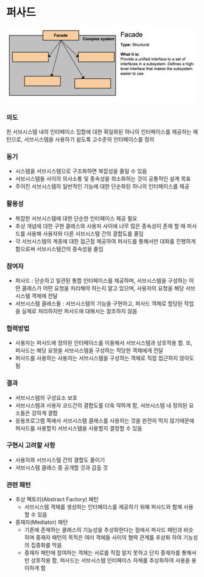 # 퍼사드

![facade](../images/facade.png)

### 의도
한 서브시스템 내의 인터페이스 집합에 대한 획일화된 하나의 인터페이스를 제공하는 패턴으로, 서브시스템을 사용하기 쉽도록 고수준의 인터페이스를 정의

### 동기
- 시스템을 서브시스템으로 구조화하면 복잡성을 줄일 수 있음
- 서브시스템들 사이의 의사소통 및 종속성을 최소화하는 것이 공통적인 설계 목표
- 주어진 서브시스템의 일반적인 기능에 대한 단순화된 하나의 인터페이스를 제공

### 활용성
- 복잡한 서브시스템에 대한 단순한 인터페이스 제공 필요
- 추상 개념에 대한 구현 클래스와 사용자 사이에 너무 많은 종속성이 존재 할 때 퍼사드를 사용해 사용자와 다른 서브시스템 간의 결합도를 줄임
- 각 서브시스템의 계층에 대한 접근점 제공하여 퍼사드를 통해서만 대화를 진행하게 함으로써 서브시스템간의 종속성을 줄임

### 참여자
- 퍼사드 : 단순하고 일관된 통합 인터페이스를 제공하며, 서브시스템을 구성하는 어떤 클래스가 어떤 요청을 처리해야 하는지 알고 있으며, 사용자의 요청을 해당 서브시스템 객체에 전달
- 서브시스템 클래스들 : 서브시스템의 기능을 구현하고, 퍼사드 객체로 할당된 작업을 실제로 처리하지만 퍼사드에 대해서는 참조하지 않음

### 협력방법
- 사용자는 퍼사드에 정의된 인터페이스를 이용해서 서브시스템과 상호작용 함. 또, 퍼사드는 해당 요청을 서브시스템을 구성하는 적당한 객체에게 전달
- 퍼사드를 사용하는 사용자는 서브시스템을 구성하는 객체로 직접 접근하지 않아도 됨

### 결과
- 서브시스템의 구성요소 보호
- 서브시스템과 사용자 코드간의 결합도를 더욱 약하게 함, 서브시스템 내 정의된 요소들은 강하게 결합
- 응용프로그램 쪽에서 서브시스템 클래스를 사용하는 것을 완전히 막지 않기때문에 퍼사드를 사용할지 서브시스템을 사용할지 결정할 수 있음

### 구현시 고려할 사항
- 사용자와 서브시스템 간의 결합도 줄이기
- 서브시스템 클래스 중 공개할 것과 감출 것

### 관련 패턴
- 추상 팩토리(Abstract Factory) 패턴
  - 서브시스템 객체를 생성하는 인터페이스를 제공하기 위해 퍼사드와 함께 사용할 수 있음
- 중재자(Mediator) 패턴
  - 기존에 존재하는 클래스의 기능성을 추상화한다는 점에서 퍼사드 패턴과 비슷하며 중재자 패턴의 목적은 여러 객체들 사이의 협력 관계를 추상화 하여 기능성의 집중화를 막음
  - 중재자 패턴에 참여하는 객체는 서로를 직접 알지 못하고 단지 중재자를 통해서만 상호작용 함, 퍼사드는 서브시스템 인터페이스 자체를 추상화하여 사용을 용이하게 함